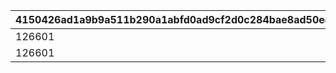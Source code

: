 |4150426ad1a9b9a511b290a1abfd0ad9cf2d0c284bae8ad50e4d9726bed0af99|bb9a5423781a69798bfa90fe647c405f3f7b86ef2c8f651531f3094bbbe04817|e451f1a8ecbf4c13a988e61423f0645dc7331c9fe2eaed84a22bf4e175f4b966|c81b2fde92b5e395cac4bfe2a2c48d52121b7739207b0e68b878d5e133432d1d|2db6575c143ded73a600a316c0bcdfe74b40e4ac76fe07f7a14e037b17eeda84|b2d305017edcdce81012febea32b657f2bb41654af838b261f3aa9722a8bc785|e0a8e0d0579ff9e1eb6f1e7381e01497747cbb4d0f4465c37d78013c36b204ad|12179fc26e1e8a08a457c49a5080f8b984a1b4462015544907854caa5c4fd0c4|8dccbda12ab3d8bd2dd76d670468d0d0c947c8259f3af8b4299bf2cd003b9541|6f13fd6742e29038e0fb513aa4559c7e80195814037dca5712c879517af87d19|
| --- | --- | --- | --- | --- | --- | --- | --- | --- | --- |
|126601|-360|0|58|10122|101|8.63|1|0|58001|
|126601|-360|0|58|10122|102|4.37|1|0|58002|